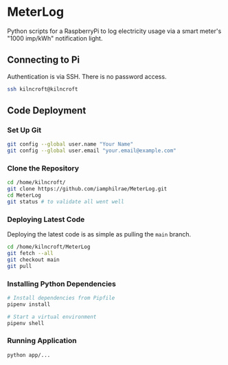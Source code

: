 # MeterLog

Python scripts for a RaspberryPi to log electricity usage via a smart meter's "1000 imp/kWh" notification light.

## Connecting to Pi

Authentication is via SSH. There is no password access.

```bash
ssh kilncroft@kilncroft
```

## Code Deployment


### Set Up Git

```bash
git config --global user.name "Your Name"
git config --global user.email "your.email@example.com"
```


### Clone the Repository

```bash
cd /home/kilncroft/
git clone https://github.com/iamphilrae/MeterLog.git
cd MeterLog
git status # to validate all went well
```


### Deploying Latest Code

Deploying the latest code is as simple as pulling the `main` branch.

```bash
cd /home/kilncroft/MeterLog
git fetch --all
git checkout main
git pull
```


### Installing Python Dependencies

```bash
# Install dependencies from Pipfile
pipenv install

# Start a virtual environment
pipenv shell
```


### Running Application

```bash
python app/...
```